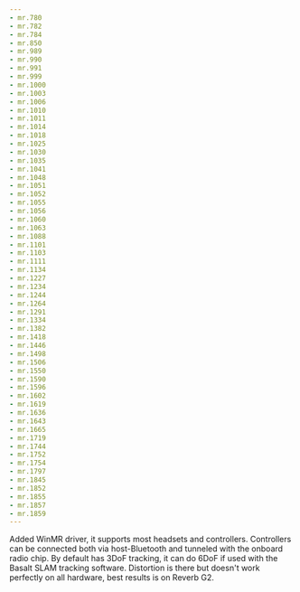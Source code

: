 ```yaml
---
- mr.780
- mr.782
- mr.784
- mr.850
- mr.989
- mr.990
- mr.991
- mr.999
- mr.1000
- mr.1003
- mr.1006
- mr.1010
- mr.1011
- mr.1014
- mr.1018
- mr.1025
- mr.1030
- mr.1035
- mr.1041
- mr.1048
- mr.1051
- mr.1052
- mr.1055
- mr.1056
- mr.1060
- mr.1063
- mr.1088
- mr.1101
- mr.1103
- mr.1111
- mr.1134
- mr.1227
- mr.1234
- mr.1244
- mr.1264
- mr.1291
- mr.1334
- mr.1382
- mr.1418
- mr.1446
- mr.1498
- mr.1506
- mr.1550
- mr.1590
- mr.1596
- mr.1602
- mr.1619
- mr.1636
- mr.1643
- mr.1665
- mr.1719
- mr.1744
- mr.1752
- mr.1754
- mr.1797
- mr.1845
- mr.1852
- mr.1855
- mr.1857
- mr.1859
---
```


Added WinMR driver, it supports most headsets and controllers. Controllers can
be connected both via host-Bluetooth and tunneled with the onboard radio chip.
By default has 3DoF tracking, it can do 6DoF if used with the Basalt SLAM
tracking software. Distortion is there but doesn't work perfectly on all
hardware, best results is on Reverb G2.
